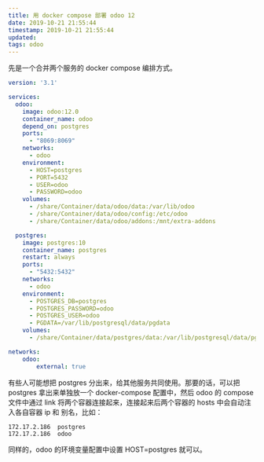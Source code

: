 ```yaml
---
title: 用 docker compose 部署 odoo 12
date: 2019-10-21 21:55:44
timestamp: 2019-10-21 21:55:44
updated:
tags: odoo
---
```


先是一个合并两个服务的 docker compose 编排方式。

```yaml
version: '3.1'

services:
  odoo:
    image: odoo:12.0
    container_name: odoo
    depend_on: postgres
    ports:
      - "8069:8069"
    networks:
      - odoo
    environment:
      - HOST=postgres
      - PORT=5432
      - USER=odoo
      - PASSWORD=odoo
    volumes:
      - /share/Container/data/odoo/data:/var/lib/odoo
      - /share/Container/data/odoo/config:/etc/odoo
      - /share/Container/data/odoo/addons:/mnt/extra-addons

  postgres:
    image: postgres:10
    container_name: postgres
    restart: always
    ports:
      - "5432:5432"
    networks:
      - odoo
    environment:
      - POSTGRES_DB=postgres
      - POSTGRES_PASSWORD=odoo
      - POSTGRES_USER=odoo
      - PGDATA=/var/lib/postgresql/data/pgdata
    volumes:
      - /share/Container/data/postgres/data:/var/lib/postgresql/data/pgdata

networks:
    odoo:
        external: true
```

有些人可能想把 postgres 分出来，给其他服务共同使用。那要的话，可以把 postgres 拿出来单独放一个 docker-compose 配置中，然后 odoo 的 compose 文件中通过 link 将两个容器连接起来，连接起来后两个容器的 hosts 中会自动注入各自容器 ip 和 别名，比如：

```
172.17.2.186  postgres
172.17.2.186  odoo
```

同样的，odoo 的环境变量配置中设置 HOST=postgres 就可以。
